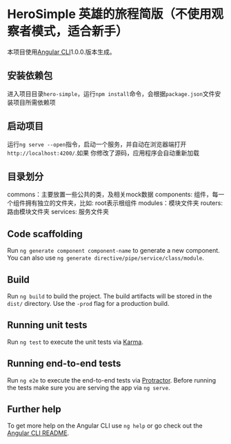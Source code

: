 # HeroSimple 英雄的旅程简版（不使用观察者模式，适合新手）

本项目使用[Angular CLI](https://github.com/angular/angular-cli)1.0.0.版本生成。

## 安装依赖包
进入项目目录`hero-simple`，运行`npm install`命令，会根据`package.json`文件安装项目所需依赖项

## 启动项目

运行`ng serve --open`指令，启动一个服务，并自动在浏览器端打开 `http://localhost:4200/`.如果
你修改了源码，应用程序会自动重新加载

## 目录划分
commons：主要放置一些公共的类，及相关mock数据
components: 组件，每一个组件拥有独立的文件夹，比如: root表示根组件
modules：模块文件夹
routers: 路由模块文件夹
services: 服务文件夹

## Code scaffolding

Run `ng generate component component-name` to generate a new component. You can also use `ng generate directive/pipe/service/class/module`.

## Build

Run `ng build` to build the project. The build artifacts will be stored in the `dist/` directory. Use the `-prod` flag for a production build.

## Running unit tests

Run `ng test` to execute the unit tests via [Karma](https://karma-runner.github.io).

## Running end-to-end tests

Run `ng e2e` to execute the end-to-end tests via [Protractor](http://www.protractortest.org/).
Before running the tests make sure you are serving the app via `ng serve`.

## Further help

To get more help on the Angular CLI use `ng help` or go check out the [Angular CLI README](https://github.com/angular/angular-cli/blob/master/README.md).
